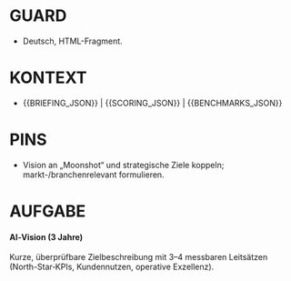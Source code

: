 # GUARD
- Deutsch, HTML-Fragment.

# KONTEXT
- {{BRIEFING_JSON}} | {{SCORING_JSON}} | {{BENCHMARKS_JSON}}

# PINS
- Vision an „Moonshot“ und strategische Ziele koppeln; markt-/branchenrelevant formulieren.

# AUFGABE
<h4>AI‑Vision (3 Jahre)</h4>
<p>Kurze, überprüfbare Zielbeschreibung mit 3–4 messbaren Leitsätzen (North-Star‑KPIs, Kundennutzen, operative Exzellenz).</p>
<ul>
  <!-- 3–4 Leitsätze -->
</ul>
